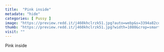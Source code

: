 ```yaml
---
title:  "Pink inside"
metadate: "hide"
categories: [ Pussy ]
image: "https://preview.redd.it/j460khclrzk51.jpg?auto=webp&s=3394a82cd39fa6890034c9f1551803bbf69bdbbe"
thumb: "https://preview.redd.it/j460khclrzk51.jpg?width=1080&crop=smart&auto=webp&s=84192b60597669834ebee80807fa8fba5802b941"
visit: ""
---
```

Pink inside
